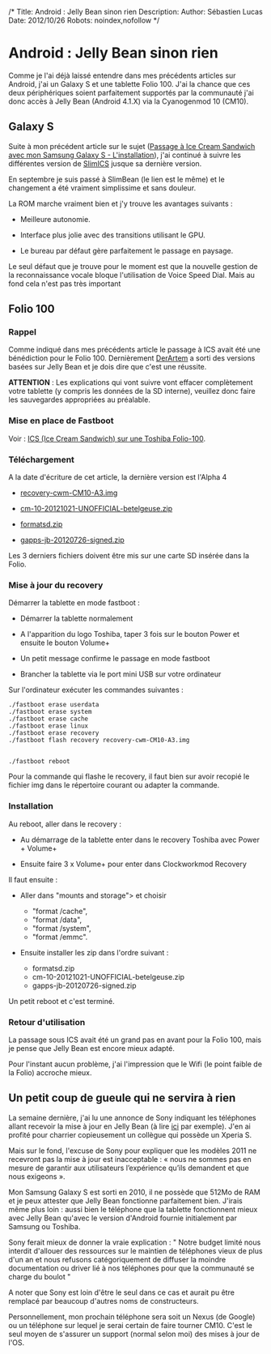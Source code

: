 /*
Title: Android : Jelly Bean sinon rien
Description: 
Author: Sébastien Lucas
Date: 2012/10/26
Robots: noindex,nofollow
*/
# Android : Jelly Bean sinon rien

Comme je l'ai déjà laissé entendre dans mes précédents articles sur Android, j'ai un Galaxy S et une tablette Folio 100. J'ai la chance que ces deux périphériques soient parfaitement supportés par la communauté j'ai donc accès à Jelly Bean (Android 4.1.X) via la Cyanogenmod 10 (CM10).

## Galaxy S

Suite à mon précédent article sur le sujet ([Passage à Ice Cream Sandwich avec mon Samsung Galaxy S - L'installation](/blog/galaxy-s-ics)), j'ai continué à suivre les différentes version de [SlimICS](http://slimroms.net/) jusque sa dernière version.

En septembre je suis passé à SlimBean (le lien est le même) et le changement a été vraiment simplissime et sans douleur.

La ROM marche vraiment bien et j'y trouve les avantages suivants : 

*	Meilleure autonomie.

*	Interface plus jolie avec des transitions utilisant le GPU. 

*	Le bureau par défaut gère parfaitement le passage en paysage.

Le seul défaut que je trouve pour le moment est que la nouvelle gestion de la reconnaissance vocale bloque l'utilisation de Voice Speed Dial. Mais au fond cela n'est pas très important
## Folio 100

### Rappel
Comme indiqué dans mes précédents article le passage à ICS avait été une bénédiction pour le Folio 100. Dernièrement [DerArtem](/https///blog.slucas.fr/blog/ice-cream-sandwich-folio-100) a sorti des versions basées sur Jelly Bean et je dois dire que c'est une réussite.

**ATTENTION** : Les explications qui vont suivre vont effacer complètement votre tablette (y compris les données de la SD interne), veuillez donc faire les sauvegardes appropriées au préalable.
### Mise en place de Fastboot

Voir : [ICS (Ice Cream Sandwich) sur une Toshiba Folio-100](/blog/ice-cream-sandwich-folio-100).
### Téléchargement

A la date d'écriture de cet article, la dernière version est l'Alpha 4


*	[recovery-cwm-CM10-A3.img](/https///github.com/downloads/DerArtem/android_device_toshiba_betelgeuse/recovery-cwm-CM10-A3.img)

*	[cm-10-20121021-UNOFFICIAL-betelgeuse.zip](/https///github.com/downloads/DerArtem/android_device_toshiba_betelgeuse/cm-10-20121021-UNOFFICIAL-betelgeuse.zip)

*	[formatsd.zip](/https///github.com/downloads/DerArtem/android_device_toshiba_betelgeuse/formatsd.zip)

*	[gapps-jb-20120726-signed.zip](http://goo.im/gapps/gapps-jb-20120726-signed.zip)

Les 3 derniers fichiers doivent être mis sur une carte SD insérée dans la Folio.
### Mise à jour du recovery

Démarrer la tablette en mode fastboot : 

*	Démarrer la tablette normalement

*	A l'apparition du logo Toshiba, taper 3 fois sur le bouton Power et ensuite le bouton Volume+

*	Un petit message confirme le passage en mode fastboot

*	Brancher la tablette via le port mini USB sur votre ordinateur

Sur l'ordinateur exécuter les commandes suivantes :
```
./fastboot erase userdata
./fastboot erase system
./fastboot erase cache
./fastboot erase linux
./fastboot erase recovery
./fastboot flash recovery recovery-cwm-CM10-A3.img


./fastboot reboot
```

Pour la commande qui flashe le recovery, il faut bien sur avoir recopié le fichier img dans le répertoire courant ou adapter la commande.
### Installation

Au reboot, aller dans le recovery :

*	Au démarrage de la tablette enter dans le recovery Toshiba avec Power + Volume+

*	Ensuite faire 3 x Volume+ pour enter dans Clockworkmod Recovery

Il faut ensuite :

*	Aller dans "mounts and storage"> et choisir 
    * "format /cache",
    * "format /data",
    * "format /system",
    * "format /emmc".

*	Ensuite installer les zip dans l'ordre suivant : 
    * formatsd.zip
    * cm-10-20121021-UNOFFICIAL-betelgeuse.zip
    * gapps-jb-20120726-signed.zip

Un petit reboot et c'est terminé.
### Retour d'utilisation

La passage sous ICS avait été un grand pas en avant pour la Folio 100, mais je pense que Jelly Bean est encore mieux adapté.

Pour l'instant aucun problème, j'ai l'impression que le Wifi (le point faible de la Folio) accroche mieux.
## Un petit coup de gueule qui ne servira à rien

La semaine dernière, j'ai lu une annonce de Sony indiquant les téléphones allant recevoir la mise à jour en Jelly Bean (à lire [ici](http://www.frandroid.com/actualites-generales/114278_sony-annonce-les-smartphones-qui-auront-droit-a-jelly-bean-les-xperia-2011-resteront-sur-ice-cream-sandwich/) par exemple). J'en ai profité pour charrier copieusement un collègue qui possède un Xperia S.

Mais sur le fond, l'excuse de Sony pour expliquer que les modèles 2011 ne recevront pas la mise à jour est inacceptable : « nous ne sommes pas en mesure de garantir aux utilisateurs l’expérience qu’ils demandent et que nous exigeons ». 

Mon Samsung Galaxy S est sorti en 2010, il ne possède que 512Mo de RAM et je peux attester que Jelly Bean fonctionne parfaitement bien. J'irais même plus loin : aussi bien le téléphone que la tablette fonctionnent mieux avec Jelly Bean qu'avec le version d'Android fournie initialement par Samsung ou Toshiba.

Sony ferait mieux de donner la vraie explication : " Notre budget limité nous interdit d'allouer des ressources sur le maintien de téléphones vieux de plus d'un an et nous refusons catégoriquement de diffuser la moindre documentation ou driver lié à nos téléphones pour que la communauté se charge du boulot "

A noter que Sony est loin d'être le seul dans ce cas et aurait pu être remplacé par beaucoup d'autres noms de constructeurs.

Personnellement, mon prochain téléphone sera soit un Nexus (de Google) ou un téléphone sur lequel je serai certain de faire tourner CM10. C'est le seul moyen de s'assurer un support (normal selon moi) des mises à jour de l'OS.
